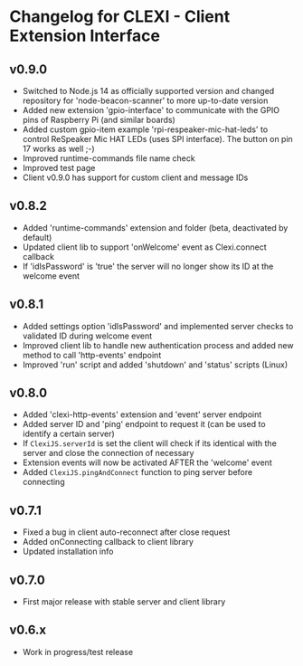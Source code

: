 # Changelog for CLEXI - Client Extension Interface

## v0.9.0
* Switched to Node.js 14 as officially supported version and changed repository for 'node-beacon-scanner' to more up-to-date version
* Added new extension 'gpio-interface' to communicate with the GPIO pins of Raspberry Pi (and similar boards)
* Added custom gpio-item example 'rpi-respeaker-mic-hat-leds' to control ReSpeaker Mic HAT LEDs (uses SPI interface). The button on pin 17 works as well ;-)
* Improved runtime-commands file name check
* Improved test page
* Client v0.9.0 has support for custom client and message IDs

## v0.8.2
* Added 'runtime-commands' extension and folder (beta, deactivated by default)
* Updated client lib to support 'onWelcome' event as Clexi.connect callback
* If 'idIsPassword' is 'true' the server will no longer show its ID at the welcome event

## v0.8.1
* Added settings option 'idIsPassword' and implemented server checks to validated ID during welcome event
* Improved client lib to handle new authentication process and added new method to call 'http-events' endpoint
* Improved 'run' script and added 'shutdown' and 'status' scripts (Linux)

## v0.8.0
* Added 'clexi-http-events' extension and 'event' server endpoint
* Added server ID and 'ping' endpoint to request it (can be used to identify a certain server)
* If `ClexiJS.serverId` is set the client will check if its identical with the server and close the connection of necessary
* Extension events will now be activated AFTER the 'welcome' event
* Added `ClexiJS.pingAndConnect` function to ping server before connecting

## v0.7.1
* Fixed a bug in client auto-reconnect after close request
* Added onConnecting callback to client library
* Updated installation info

## v0.7.0
* First major release with stable server and client library

## v0.6.x
* Work in progress/test release
